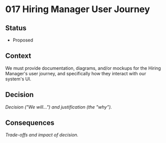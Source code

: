 # 017 Hiring Manager User Journey

## Status

- Proposed

## Context

We must provide documentation, diagrams, and/or mockups for the Hiring Manager's user journey, and specifically how they interact with our system's UI.

## Decision

_Decision ("We will...") and justification (the "why”)._

## Consequences

_Trade-offs and impact of decision._

